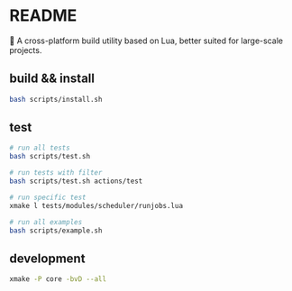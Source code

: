 # README

🌟 A cross-platform build utility based on Lua, better suited for large-scale projects.

## build && install

```bash
bash scripts/install.sh
```

## test

```bash
# run all tests
bash scripts/test.sh

# run tests with filter
bash scripts/test.sh actions/test

# run specific test
xmake l tests/modules/scheduler/runjobs.lua

# run all examples
bash scripts/example.sh
```

## development

```bash
xmake -P core -bvD --all
```

